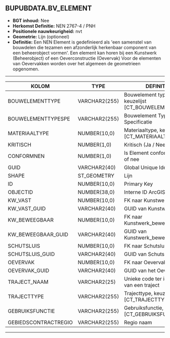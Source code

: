 ﻿ ## BUPUBDATA.BV_ELEMENT


* __BGT inhoud:__ Nee
* __Herkomst Definitie:__ NEN 2767-4 / PNH
* __Positionele nauwkeurigheid:__ nvt
* __Geometrie:__ Lijn (optioneel)
* __Definitie:__ Een NEN Element is gedefinieerd als 'een samenstel van bouwdelen die tezamen een afzonderlijk herkenbaar component van een beheerobject vormen'.
Een element kan horen bij een Kunstwerk (Beheerobject) of een Oeverconstructie (Oevervak)
Voor de elementen van Oevervakken worden over het algemeen de geometrieen opgenomen.


***

|KOLOM                               |TYPE              |DEFINITIE|
|------                              |----              |-----    |
|BOUWELEMENTTYPE                     |VARCHAR2(255)     |Bouwelement type, keuzelijst [CT_BOUWELEMENT_TYPE]|
|BOUWELEMENTTYPESPE                  |VARCHAR2(255)     |Bouwelement Type Specificatie|
|MATERIAALTYPE                       |NUMBER(10,0)      |Materiaaltype, keuzelijst [CT_MATERIAALTYPE]|
|KRITISCH                            |NUMBER(1,0)       |Kritisch (Ja / Nee)|
|CONFORMNEN                          |NUMBER(1,0)       |Is Element conform NEN ja of nee|
|GUID                                |VARCHAR2(40)      |Global Unique Identifier|
|SHAPE                          |ST_GEOMETRY      |Lijn|
|ID                                  |NUMBER(10,0)      |Primary Key|
|OBJECTID                            |NUMBER(38,0)      |Interne ID ArcGIS|
|KW_VAST                             |NUMBER(10,0)      |FK naar Kunstwerk_vast|
|KW_VAST_GUID                        |VARCHAR2(40)      |GUID van Kunstwerk_vast|
|KW_BEWEEGBAAR                       |NUMBER(10,0)    |FK naar Kunstwerk_beweegbaar|
|KW_BEWEEGBAAR_GUID                  |VARCHAR2(40)    |GUID van Kunstwerk_beweegbaar|
|SCHUTSLUIS                          |NUMBER(10,0)    |FK naar Schutsluis|
|SCHUTSLUIS_GUID                     |VARCHAR2(40)    |GUID van Schutsluis|
|OEVERVAK                            |NUMBER(10,0)    |FK naar Oevervak|
|OEVERVAK_GUID                       |VARCHAR2(40)    |GUID van het Oevervak|
|TRAJECT_NAAM                        |VARCHAR2(25)      |Unieke code ter identificatie van een traject|
|TRAJECTTYPE                         |VARCHAR2(255)    |Trajecttype, keuzelijst [CT_TRAJECTTYPE]|
|GEBRUIKSFUNCTIE                     |VARCHAR2(255)    |Gebruiksfunctie, keuzelijst [CT_GEBRUIKSFUNCTIE]|
|GEBIEDSCONTRACTREGIO                |VARCHAR2(255)  |Regio naam|

***


